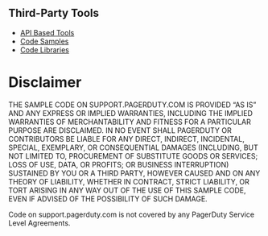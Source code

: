 Third-Party Tools
---
* [API Based Tools](doc:api-tools)
* [Code Samples](doc:code-samples) 
* [Code Libraries](doc:code-libraries)

# Disclaimer

THE SAMPLE CODE ON SUPPORT.PAGERDUTY.COM IS PROVIDED “AS IS” AND ANY EXPRESS OR IMPLIED WARRANTIES, INCLUDING THE IMPLIED WARRANTIES OF MERCHANTABILITY AND FITNESS FOR A PARTICULAR PURPOSE ARE DISCLAIMED. IN NO EVENT SHALL PAGERDUTY OR CONTRIBUTORS BE LIABLE FOR ANY DIRECT, INDIRECT, INCIDENTAL, SPECIAL, EXEMPLARY, OR CONSEQUENTIAL DAMAGES (INCLUDING, BUT NOT LIMITED TO, PROCUREMENT OF SUBSTITUTE GOODS OR SERVICES; LOSS OF USE, DATA, OR PROFITS; OR BUSINESS INTERRUPTION) SUSTAINED BY YOU OR A THIRD PARTY, HOWEVER CAUSED AND ON ANY THEORY OF LIABILITY, WHETHER IN CONTRACT, STRICT LIABILITY, OR TORT ARISING IN ANY WAY OUT OF THE USE OF THIS SAMPLE CODE, EVEN IF ADVISED OF THE POSSIBILITY OF SUCH DAMAGE.

Code on support.pagerduty.com is not covered by any PagerDuty Service Level Agreements.
